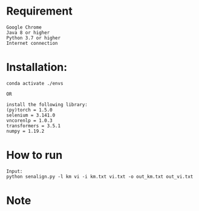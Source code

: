 # Requirement
```
Google Chrome
Java 8 or higher
Python 3.7 or higher
Internet connection
```
# Installation:
```
conda activate ./envs

OR

install the following library:
(py)torch = 1.5.0
selenium = 3.141.0
vncorenlp = 1.0.3
transformers = 3.5.1
numpy = 1.19.2
```

# How to run
```
Input: 
python senalign.py -l km vi -i km.txt vi.txt -o out_km.txt out_vi.txt
```

# Note
